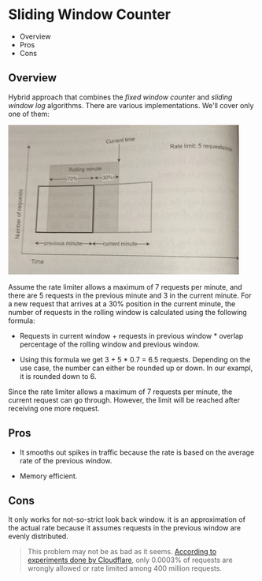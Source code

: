 # Sliding Window Counter

* Overview
* Pros
* Cons

## Overview

Hybrid approach that combines the *fixed window counter* and *sliding window log* algorithms. There are various implementations. We'll cover only one of them:

![](2021-08-29-22-44-38.png)

Assume the rate limiter allows a maximum of 7 requests per minute, and there are 5 requests in the previous minute and 3 in the current minute. For a new request that arrives at a 30% position in the current minute, the number of requests in the rolling window is calculated using the following formula:

* Requests in current window + requests in previous window * overlap percentage of the rolling window and previous window.

* Using this formula we get 3 + 5 * 0.7 = 6.5 requests. Depending on the use case, the number can either be rounded up or down. In our exampl, it is rounded down to 6.

Since the rate limiter allows a maximum of 7 requests per minute, the current request can go through. However, the limit will be reached after receiving one more request.

## Pros

* It smooths out spikes in traffic because the rate is based on the average rate of the previous window.

* Memory efficient.

## Cons

It only works for not-so-strict look back window. it is an approximation of the actual rate because it assumes requests in the previous window are evenly distributed.

> This problem may not be as bad as it seems. [According to experiments done by Cloudflare](https://blog.cloudflare.com/counting-things-a-lot-of-different-things/), only 0.0003% of requests are wrongly allowed or rate limited among 400 million requests.
